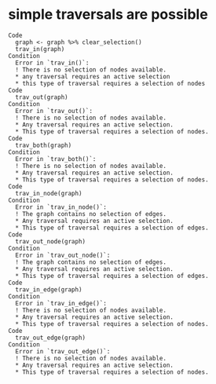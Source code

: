 # simple traversals are possible

    Code
      graph <- graph %>% clear_selection()
      trav_in(graph)
    Condition
      Error in `trav_in()`:
      ! There is no selection of nodes available.
      * any traversal requires an active selection
      * this type of traversal requires a selection of nodes
    Code
      trav_out(graph)
    Condition
      Error in `trav_out()`:
      ! There is no selection of nodes available.
      * Any traversal requires an active selection.
      * This type of traversal requires a selection of nodes.
    Code
      trav_both(graph)
    Condition
      Error in `trav_both()`:
      ! There is no selection of nodes available.
      * Any traversal requires an active selection.
      * This type of traversal requires a selection of nodes.
    Code
      trav_in_node(graph)
    Condition
      Error in `trav_in_node()`:
      ! The graph contains no selection of edges.
      * Any traversal requires an active selection.
      * This type of traversal requires a selection of edges.
    Code
      trav_out_node(graph)
    Condition
      Error in `trav_out_node()`:
      ! The graph contains no selection of edges.
      * Any traversal requires an active selection.
      * This type of traversal requires a selection of edges.
    Code
      trav_in_edge(graph)
    Condition
      Error in `trav_in_edge()`:
      ! There is no selection of nodes available.
      * Any traversal requires an active selection.
      * This type of traversal requires a selection of nodes.
    Code
      trav_out_edge(graph)
    Condition
      Error in `trav_out_edge()`:
      ! There is no selection of nodes available.
      * Any traversal requires an active selection.
      * This type of traversal requires a selection of nodes.

